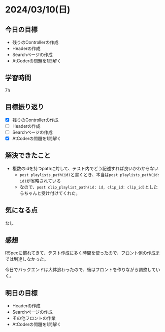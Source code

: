 # 2024/03/10(日)

## 今日の目標
* 残りのControllerの作成
* Headerの作成
* Searchページの作成
* AtCoderの問題を1問解く

## 学習時間
7h

## 目標振り返り
* [x] 残りのControllerの作成
* [ ] Headerの作成
* [ ] Searchページの作成
* [x] AtCoderの問題を1問解く

## 解決できたこと
* 複数のidを持つpathに対して、テスト内でどう記述すれば良いかわからない
  * `post playlists_path(id)`と書くとき、本当は`post playlists_path(id: id)`が省略されている
  * なので、`post clip_playlist_path(id: id, clip_id: clip_id)`としたらちゃんと受け付けてくれた。

## 気になる点
なし

## 感想
RSpecに慣れてきて、テスト作成に多く時間を使ったので、フロント側の作成までは到達しなかった。

今日でバックエンドは大体追わったので、後はフロントを作りながら調整していく。

## 明日の目標
* Headerの作成
* Searchページの作成
* その他フロントの作業
* AtCoderの問題を1問解く
